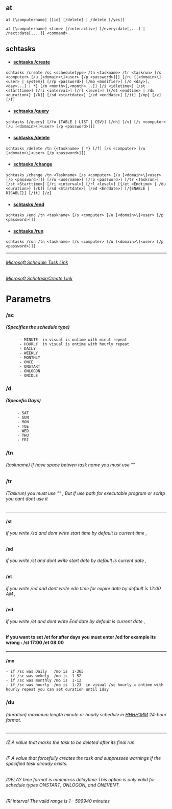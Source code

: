 ## at
```
at [\computername] [[id] [/delete] | /delete [/yes]] 
```
```
at [\computername] <time> [/interactive] [/every:date[,...] | /next:date[,...]] <command> 
```

## schtasks
 

* #### [schtasks /create]()
```
schtasks /create /sc <scheduletype> /tn <taskname> /tr <taskrun> [/s <computer> [/u [<domain>\]<user> [/p <password>]]] [/ru {[<domain>\]<user> | system}] [/rp <password>] [/mo <modifier>] [/d <day>[,<day>...] | *] [/m <month>[,<month>...]] [/i <idletime>] [/st <starttime>] [/ri <interval>] [/rl <level>] [{/et <endtime> | /du <duration>} [/k]] [/sd <startdate>] [/ed <enddate>] [/it] [/np] [/z] [/f]
```

* #### [schtasks /query]()
```
schtasks [/query] [/fo {TABLE | LIST | CSV}] [/nh] [/v] [/s <computer> [/u [<domain>\]<user> [/p <password>]]]
```
* #### [schtasks /delete]()
```
schtasks /delete /tn {<taskname> | *} [/f] [/s <computer> [/u [<domain>\]<user> [/p <password>]]]
```
* #### [schtasks /change]()
```
schtasks /change /tn <Taskname> [/s <computer> [/u [<domain>\]<user> [/p <password>]]] [/ru <username>] [/rp <password>] [/tr <Taskrun>] [/st <Starttime>] [/ri <interval>] [/rl <level>] [{/et <Endtime> | /du <duration>} [/k]] [/sd <Startdate>] [/ed <Enddate>] [/{ENABLE | DISABLE}] [/it] [/z]
```
* #### [schtasks /end]()
```
schtasks /end /tn <taskname> [/s <computer> [/u [<domain>\]<user> [/p <password>]]]
```

* #### [schtasks /run]()
```
schtasks /run /tn <taskname> [/s <computer> [/u [<domain>\]<user> [/p <password>]]]
```
---------------------------------------------------------------------------------------
###### [Microsoft Schedule Task Link](https://learn.microsoft.com/en-us/windows/win32/taskschd/schtasks)
###### [Microsoft Schetask/Create Link](https://learn.microsoft.com/en-us/windows-server/administration/windows-commands/schtasks-create)


# Parametrs
### /sc 
   ##### (Specifies the schedule type) 
          - MINUTE  in visual is ontime with minut repeat
          - HOURLY  in visual is ontime with hourly repeat
          - DAILY
          - WEEKLY
          - MONTHLY
          - ONCE
          - ONSTART
          - ONLOGON
          - ONIDLE
### /d 
  ##### (Specefic Days)
         - SAT
         - SUN
         - MON
         - TUE
         - WED
         - THU
         - FRI
### /tn  
###### (taskname)   If have space betwen task name you must use ""
### /tr 
###### (Taskrun)    you must use "" , But if use path for executable program or scritp you cant dont use it 
 ---------------------------------------------------------------------------
 #### /st <Starttime>
###### if you write /sd and dont write start time by default is current time ,
 #### /sd <StartDate>
###### if you write /st and dont write start date by default is current date ,
 #### /et <EndTime>
###### if you write /ed and dont write edn time for expire date by default is 12:00 AM ,
 #### /ed <EndDate>
###### if you write /et and dont write End date by default is current date ,
#### if you want to set /et for after days you must enter /ed for example its wrong : /st 17:00 /et 08:00
----------------------------------------------------------------------------
 #### /mo   
	- if /sc was Daily   /mo is  1-365  
	- if /sc was wekely  /mo is  1-52
	- if /sc was monthly /mo is  1-12
	- if /sc was hourly  /mo is  1-23  in visual /sc hourly = ontime with hourly repeat you can set duration until 1day
 ### /du 
###### (duration)  maximum length minute or hourly schedule in <HHHH:MM> 24-hour format.
-----------------------------------------------------------------------------
 ###### /Z  A value that  marks the task to be deleted after its final run.
 ###### /F  A value that  forcefully creates the task and suppresses warnings if the specified task already exists.
 ###### /DELAY <wait time to delay the task after the trigger> time format is mmmm:ss  delaytime  This option is only valid for schedule types ONSTART, ONLOGON, and ONEVENT.
 ###### /RI interval <interval in minutes> The valid range is 1 - 599940 minutes

